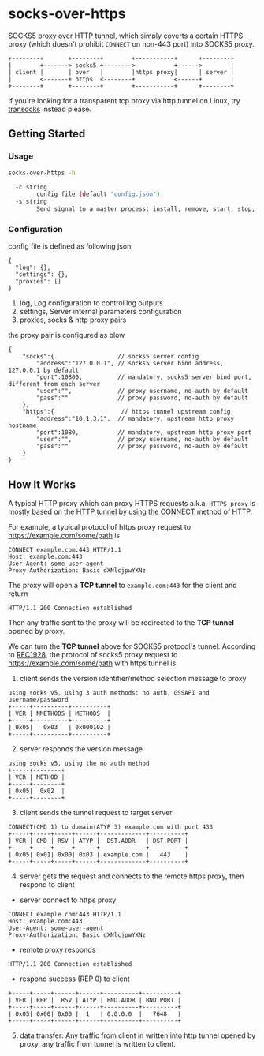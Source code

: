 # socks-over-https

SOCKS5 proxy over HTTP tunnel, which simply coverts a certain HTTPS proxy (which doesn't prohibit `CONNECT` on non-443 port) into SOCKS5 proxy.

```
+--------+       +--------+        +-----------+      +--------+
|        +-------> socks5 +-------->           +------>        |
| client |       | over   |        |https proxy|      | server |
|        <-------+ https  <--------+           <------+        |
+--------+       +--------+        +-----------+      +--------+
```

If you're looking for a transparent tcp proxy via http tunnel on Linux, try [transocks](https://github.com/cybozu-go/transocks) instead please.

## Getting Started

### Usage

```bash
socks-over-https -h

  -c string
        config file (default "config.json")
  -s string
        Send signal to a master process: install, remove, start, stop, status (default "status")
```

### Configuration

config file is defined as following json:

```
{
  "log": {},
  "settings": {},
  "proxies": []
}
```

1. log, Log configuration to control log outputs
1. settings, Server internal parameters configuration
1. proxies, socks & http proxy pairs

the proxy pair is configured as blow

```
{
    "socks":{                  // socks5 server config
        "address":"127.0.0.1", // socks5 server bind address, 127.0.0.1 by default
        "port":10800,          // mandatory, socks5 server bind port, different from each server
        "user":"",             // proxy username, no-auth by default
        "pass":""              // proxy password, no-auth by default
    },
    "https":{                   // https tunnel upstream config
        "address":"10.1.3.1",  // mandatory, upstream http proxy hostname
        "port":1080,           // mandatory, upstream http proxy port
        "user":"",             // proxy username, no-auth by default
        "pass":""              // proxy password, no-auth by default
    }
}
```

## How It Works

A typical HTTP proxy which can proxy HTTPS requests a.k.a. `HTTPS proxy` is mostly based on the [HTTP tunnel](HTTPS://en.wikipedia.org/wiki/HTTP_tunnel) by using the [CONNECT](HTTPS://developer.mozilla.org/en-US/docs/Web/HTTP/Methods/CONNECT) method of HTTP.

For example, a typical protocol of https proxy request to https://example.com/some/path is

```
CONNECT example.com:443 HTTP/1.1
Host: example.com:443
User-Agent: some-user-agent
Proxy-Authorization: Basic dXNlcjpwYXNz
```

The proxy will open a **TCP tunnel** to `example.com:443` for the client and return

```
HTTP/1.1 200 Connection established
```

Then any traffic sent to the proxy will be redirected to the **TCP tunnel** opened by proxy.

We can turn the **TCP tunnel** above for SOCKS5 protocol's tunnel. According to [RFC1928](https://www.ietf.org/rfc/rfc1928.txt), the protocol of socks5 proxy request to https://example.com/some/path with https tunnel is

1) client sends the version identifier/method selection message to proxy

```
using socks v5, using 3 auth methods: no auth, GSSAPI and username/password
+-----+----------+----------+
| VER | NMETHODS | METHODS  |
+-----+----------+----------+
| 0x05|   0x03   | 0x000102 |
+-----+----------+----------+
```

2) server responds the version message

```
using socks v5, using the no auth method
+-----+--------+
| VER | METHOD |
+-----+--------+
| 0x05|  0x02  |
+-----+--------+
```

3) client sends the tunnel request to target server

```
CONNECT(CMD 1) to domain(ATYP 3) example.com with port 433
+-----+-----+-----+------+-------------+----------+
| VER | CMD | RSV | ATYP |  DST.ADDR   | DST.PORT |
+-----+-----+-----+------+-------------+----------+
| 0x05| 0x01| 0x00| 0x03 | example.com |   443    |
+-----+-----+-----+------+-------------+----------+
```

4) server gets the request and connects to the remote https proxy, then respond to client

- server connect to https proxy

```
CONNECT example.com:443 HTTP/1.1
Host: example.com:443
User-Agent: some-user-agent
Proxy-Authorization: Basic dXNlcjpwYXNz
```

- remote proxy responds

```
HTTP/1.1 200 Connection established
```

- respond success (REP 0) to client

```
+-----+-----+------+------+----------+----------+
| VER | REP |  RSV | ATYP | BND.ADDR | BND.PORT |
+-----+-----+------+------+----------+----------+
| 0x05| 0x00| 0x00 |  1   | 0.0.0.0  |   7648   |
+-----+-----+------+------+----------+----------+
```

5) data transfer: Any traffic from client in written into http tunnel opened by proxy, any traffic from tunnel is written to client.